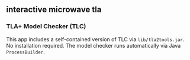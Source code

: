## interactive microwave tla

### TLA+ Model Checker (TLC)
This app includes a self-contained version of TLC via `lib/tla2tools.jar`.  
No installation required. The model checker runs automatically via Java `ProcessBuilder`.
